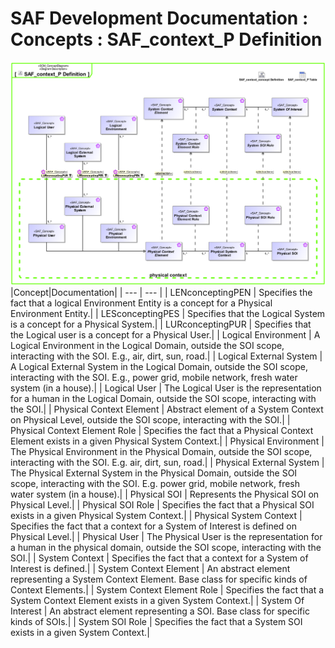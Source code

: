 # SAF Development Documentation : Concepts : SAF_context_P Definition 
![SAF_context_P Definition.svg](./diagrams/SAF_context_P-Definition.svg)
|Concept|Documentation|
| --- | --- |
| LENconceptingPEN | Specifies the fact that a logical Environment Entity is a concept for a Physical Environment Entity.|
| LESconceptingPES | Specifies that the Logical System is a concept for a Physical System.|
| LURconceptingPUR | Specifies that the Logical user is a concept for a Physical User.|
| Logical Environment | A Logical Environment in the Logical Domain, outside the SOI scope, interacting with the SOI. E.g., air, dirt, sun, road.|
| Logical External System | A Logical External System in the Logical Domain, outside the SOI scope, interacting with the SOI. E.g., power grid, mobile network, fresh water system (in a house).|
| Logical User | The Logical User is the representation for a human in the Logical Domain, outside the SOI scope, interacting with the SOI.|
| Physical Context Element | Abstract element of a System Context on Physical Level, outside the SOI scope, interacting with the SOI.|
| Physical Context Element Role | Specifies the fact that a Physical Context Element exists in a given Physical System Context.|
| Physical Environment | The Physical Environment in the Physical Domain, outside the SOI scope, interacting with the SOI. E.g. air, dirt, sun, road.|
| Physical External System | The Physical External System in the Physical Domain, outside the SOI scope, interacting with the SOI. E.g. power grid, mobile network, fresh water system (in a house).|
| Physical SOI | Represents the Physical SOI on Physical Level.|
| Physical SOI Role | Specifies the fact that a Physical SOI exists in a given Physical System Context.|
| Physical System Context | Specifies the fact that a context for a System of Interest is defined on Physical Level.|
| Physical User | The Physical User is the representation for a human in the physical domain, outside the SOI scope, interacting with the SOI.|
| System Context | Specifies the fact that a context for a System of Interest is defined.|
| System Context Element | An abstract element representing a System Context Element. Base class for specific kinds of Context Elements.|
| System Context Element Role | Specifies the fact that a System Context Element exists in a given System Context.|
| System Of Interest | An abstract element representing a SOI. Base class for specific kinds of SOIs.|
| System SOI Role | Specifies the fact that a System SOI exists in a given System Context.|
